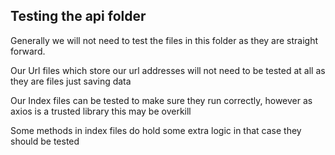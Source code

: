 ## Testing the api folder

Generally we will not need to test the files in this folder as they are straight forward.

Our Url files which store our url addresses will not need to be tested at all as they are files just saving data

Our Index files can be tested to make sure they run correctly, however as axios is a trusted library this may be overkill

Some methods in index files do hold some extra logic in that case they should be tested
